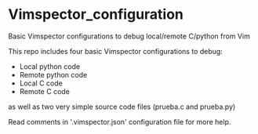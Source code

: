 # Vimspector_configuration
Basic Vimspector configurations to debug local/remote C/python from Vim

This repo includes four basic Vimspector configurations to debug:
- Local python code
- Remote python code
- Local C code
- Remote C code

as well as two very simple source code files (prueba.c and prueba.py)

Read comments in '.vimspector.json' configuration file for more help.
